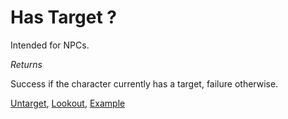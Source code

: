 # Has Target ?

Intended for NPCs.

*Returns*

Success if the character currently has a target, failure otherwise.

[Untarget](../nodes/untarget.md), [Lookout](../nodes/lookout.md), [Example](../nodegraph/examples/lookout.md)